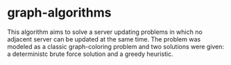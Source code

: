 # graph-algorithms

This algorithm aims to solve a server updating problems in which no adjacent server can be updated at the same time. The problem was modeled as a classic graph-coloring problem and two solutions were given: a deterministc brute force solution and a greedy heuristic.
